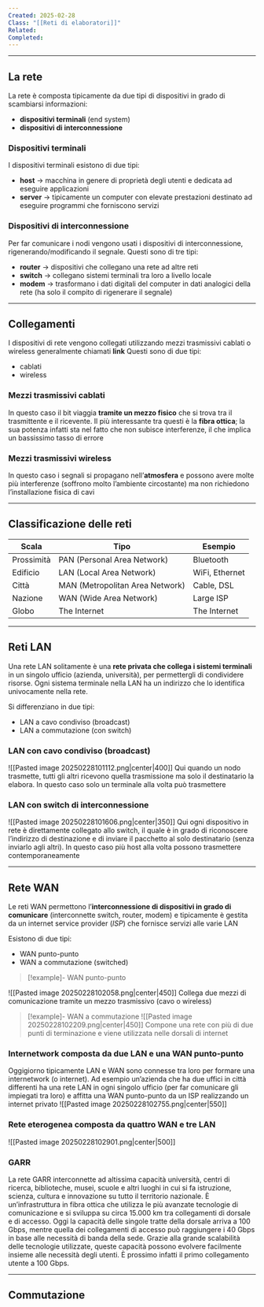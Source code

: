 ```yaml
---
Created: 2025-02-28
Class: "[[Reti di elaboratori]]"
Related: 
Completed:
---
```

---
## La rete
La rete è composta tipicamente da due tipi di dispositivi in grado di scambiarsi informazioni:
- **dispositivi terminali** (end system)
- **dispositivi di interconnessione**

### Dispositivi terminali
I dispositivi terminali esistono di due tipi:
- **host** → macchina in genere di proprietà degli utenti e dedicata ad eseguire applicazioni
- **server** → tipicamente un computer con elevate prestazioni destinato ad eseguire programmi che forniscono servizi

### Dispositivi di interconnessione
Per far comunicare i nodi vengono usati i dispositivi di interconnessione, rigenerando/modificando il segnale. Questi sono di tre tipi:
- **router** → dispositivi che collegano una rete ad altre reti
- **switch** → collegano sistemi terminali tra loro a livello locale
- **modem** → trasformano i dati digitali del computer in dati analogici della rete (ha solo il compito di rigenerare il segnale)

---
## Collegamenti
I dispositivi di rete vengono collegati utilizzando mezzi trasmissivi cablati o wireless generalmente chiamati **link**
Questi sono di due tipi:
- cablati
- wireless

### Mezzi trasmissivi cablati
In questo caso il bit viaggia **tramite un mezzo fisico** che si trova tra il trasmittente e il ricevente. Il più interessante tra questi è la **fibra ottica**; la sua potenza infatti sta nel fatto che non subisce interferenze, il che implica un bassissimo tasso di errore

### Mezzi trasmissivi wireless
In questo caso i segnali si propagano nell’**atmosfera** e possono avere molte più interferenze (soffrono molto l’ambiente circostante) ma non richiedono l’installazione fisica di cavi

---
## Classificazione delle reti

| Scala      | Tipo                            | Esempio        |
| ---------- | ------------------------------- | -------------- |
| Prossimità | PAN (Personal Area Network)     | Bluetooth      |
| Edificio   | LAN (Local Area Network)        | WiFi, Ethernet |
| Città      | MAN (Metropolitan Area Network) | Cable, DSL     |
| Nazione    | WAN (Wide Area Network)         | Large ISP      |
| Globo      | The Internet                    | The Internet   |

---
## Reti LAN
Una rete LAN solitamente è una **rete privata che collega i sistemi terminali** in un singolo ufficio (azienda, università), per permettergli di condividere risorse. Ogni sistema terminale nella LAN ha un indirizzo che lo identifica univocamente nella rete.

Si differenziano in due tipi:
- LAN a cavo condiviso (broadcast)
- LAN a commutazione (con switch)

### LAN con cavo condiviso (broadcast)
![[Pasted image 20250228101112.png|center|400]]
Qui quando un nodo trasmette, tutti gli altri ricevono quella trasmissione ma solo il destinatario la elabora.
In questo caso solo un terminale alla volta può trasmettere

### LAN con switch di interconnessione
![[Pasted image 20250228101606.png|center|350]]
Qui ogni dispositivo in rete è direttamente collegato allo switch, il quale è in grado di riconoscere l’indirizzo di destinazione e di inviare il pacchetto al solo destinatario (senza inviarlo agli altri).
In questo caso più host alla volta possono trasmettere contemporaneamente

---
## Rete WAN
Le reti WAN permettono l’**interconnessione di dispositivi in grado di comunicare** (interconnette switch, router, modem) e tipicamente è gestita da un internet service provider (*ISP*) che fornisce servizi alle varie LAN

Esistono di due tipi:
- WAN punto-punto
- WAN a commutazione (switched)

>[!example]- WAN punto-punto
>
![[Pasted image 20250228102058.png|center|450]]
Collega due mezzi di comunicazione tramite un mezzo trasmissivo (cavo o wireless)

>[!example]- WAN a commutazione
>![[Pasted image 20250228102209.png|center|450]]
>Compone una rete con più di due punti di terminazione e viene utilizzata nelle dorsali di internet

###  Internetwork composta da due LAN e una WAN punto-punto
Oggigiorno tipicamente LAN e WAN sono connesse tra loro per formare una internetwork (o internet).
Ad esempio un’azienda che ha due uffici in città differenti ha una rete LAN in ogni singolo ufficio (per far comunicare gli impiegati tra loro) e affitta una WAN punto-punto da un ISP realizzando un internet privato
![[Pasted image 20250228102755.png|center|550]]

### Rete eterogenea composta da quattro WAN e tre LAN
![[Pasted image 20250228102901.png|center|500]]

### GARR
La rete GARR interconnette ad altissima capacità università, centri di
ricerca, biblioteche, musei, scuole e altri luoghi in cui si fa istruzione, scienza, cultura e innovazione su tutto il territorio nazionale. È un’infrastruttura in fibra ottica che utilizza le più avanzate tecnologie di comunicazione e si sviluppa su circa 15.000 km tra collegamenti di dorsale e di accesso.
Oggi la capacità delle singole tratte della dorsale arriva a 100 Gbps, mentre quella dei collegamenti di accesso può raggiungere i 40 Gbps in base alle necessità di banda della sede. Grazie alla grande scalabilità delle tecnologie utilizzate, queste capacità possono evolvere facilmente insieme alle necessità degli utenti. È prossimo infatti il primo collegamento utente a 100 Gbps.

---
## Commutazione
